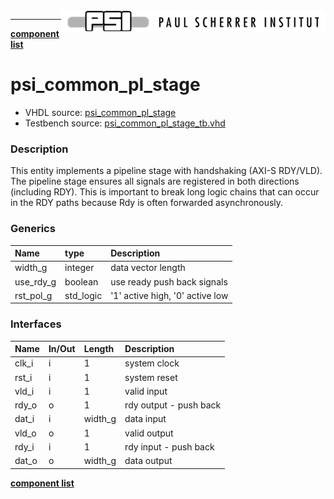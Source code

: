 <img align="right" src="../psi_logo.png">

***

[**component list**](../README.md)

# psi_common_pl_stage
 - VHDL source: [psi_common_pl_stage](../../hdl/psi_common_pl_stage.vhd)
 - Testbench source: [psi_common_pl_stage_tb.vhd](../../testbench/psi_common_pl_stage_tb/psi_common_pl_stage_tb.vhd)

### Description
 This entity implements a pipeline stage with handshaking (AXI-S RDY/VLD). The pipeline stage ensures all signals are registered in both directions (including RDY). This is important to break long logic chains that can occur in the RDY paths because Rdy is often forwarded asynchronously.

### Generics
| Name      | type      | Description                      |
|:----------|:----------|:---------------------------------|
| width_g   | integer   | data vector length          		 |
| use_rdy_g | boolean   | use ready push back signals      |
| rst_pol_g | std_logic | '1' active high, '0' active low  |

### Interfaces

| Name   | In/Out   | Length   | Description                |
|:-------|:---------|:---------|:---------------------------|
| clk_i  | i        | 1        | system clock 							|
| rst_i  | i        | 1        | system reset 							|
| vld_i  | i        | 1        | valid input								|
| rdy_o  | o        | 1        | rdy output - push back 		|
| dat_i  | i        | width_g  | data input 								|
| vld_o  | o        | 1        | valid output 							|
| rdy_i  | i        | 1        | rdy input - push back 			|
| dat_o  | o        | width_g  | data output							  |


[**component list**](../README.md)
